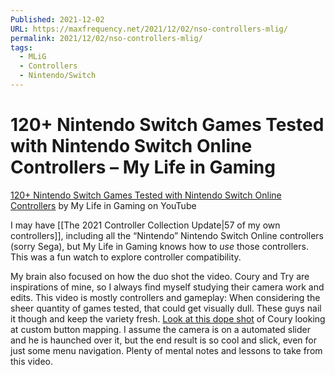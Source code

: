 ```yaml
---
Published: 2021-12-02
URL: https://maxfrequency.net/2021/12/02/nso-controllers-mlig/
permalink: 2021/12/02/nso-controllers-mlig/
tags:
  - MLiG
  - Controllers
  - Nintendo/Switch
---
```

# 120+ Nintendo Switch Games Tested with Nintendo Switch Online Controllers – My Life in Gaming

[120+ Nintendo Switch Games Tested with Nintendo Switch Online Controllers](https://www.youtube.com/watch?v=hkdEPy3LcSs&t=5843s) by My Life in Gaming on YouTube

I may have [[The 2021 Controller Collection Update|57 of my own controllers]], including all the “Nintendo” Nintendo Switch Online controllers (sorry Sega), but My Life in Gaming knows how to *use* those controllers. This was a fun watch to explore controller compatibility.

My brain also focused on how the duo shot the video. Coury and Try are inspirations of mine, so I always find myself studying their camera work and edits. This video is mostly controllers and gameplay: When considering the sheer quantity of games tested, that could get visually dull. These guys nail it though and keep the variety fresh. [Look at this dope shot](https://youtube.com/watch?v=hkdEPy3LcSs&t=1222) of Coury looking at custom button mapping. I assume the camera is on a automated slider and he is haunched over it, but the end result is so cool and slick, even for just some menu navigation. Plenty of mental notes and lessons to take from this video.